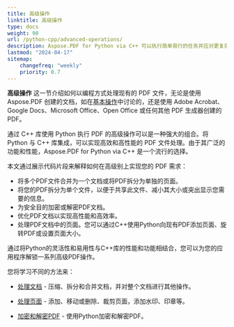 ```yaml
---
title: 高级操作
linktitle: 高级操作
type: docs
weight: 90
url: /python-cpp/advanced-operations/
description: Aspose.PDF for Python via C++ 可以执行简单易行的任务并应对更复杂的目标。请查看下一节以了解高级用户和开发人员。
lastmod: "2024-04-17"
sitemap:
    changefreq: "weekly"
    priority: 0.7
---
```


**高级操作** 这一节介绍如何以编程方式处理现有的 PDF 文件，无论是使用 Aspose.PDF 创建的文档，如在[基本操作](/pdf/python-cpp/basic-operations/)中讨论的，还是使用 Adobe Acrobat、Google Docs、Microsoft Office、Open Office 或任何其他 PDF 生成器创建的 PDF。

通过 C++ 库使用 Python 执行 PDF 的高级操作可以是一种强大的组合。将 Python 与 C++ 库集成，可以实现高效和高性能的 PDF 文件处理。由于其广泛的功能和性能，Aspose.PDF for Python via C++ 是一个流行的选择。

本文通过展示代码片段来解释如何在高级别上实现您的 PDF 需求：

- 将多个PDF文件合并为一个文档或将PDF拆分为单独的页面。
- 将您的PDF拆分为单个文件，以便于共享此文件、减小其大小或突出显示您需要的信息。
- 为安全目的加密或解密PDF文档。
- 优化PDF文档以实现高性能和高效率。
- 处理PDF文档中的页面。您可以通过C++使用Python向现有PDF添加页面、旋转PDF或设置页面大小。

通过将Python的灵活性和易用性与C++库的性能和功能相结合，您可以为您的应用程序解锁一系列高级PDF操作。

您将学习不同的方法来：

- [处理文档](/pdf/python-cpp/working-with-documents/) - 压缩、拆分和合并文档，并对整个文档进行其他操作。
- [处理页面](/pdf/python-cpp/working-with-pages/) - 添加、移动或删除、裁剪页面，添加水印、印章等。

- [加密和解密PDF](/pdf/python-cpp/encrypt-decrypt-pdf/) - 使用Python加密和解密PDF。